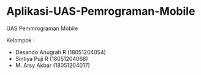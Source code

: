 # Aplikasi-UAS-Pemrograman-Mobile
UAS Pemmrograman Mobile

Kelompok :
- Desando Anugrah R (18051204054)
- Sintiya Puji R    (18051204068)
- M. Arsy Akbar     (18051204017)
